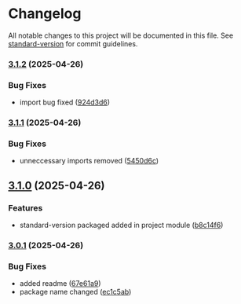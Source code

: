 # Changelog

All notable changes to this project will be documented in this file. See [standard-version](https://github.com/conventional-changelog/standard-version) for commit guidelines.

### [3.1.2](https://github.com/prabeenragupathi/quick-express-gen/compare/v3.1.1...v3.1.2) (2025-04-26)


### Bug Fixes

* import bug fixed ([924d3d6](https://github.com/prabeenragupathi/quick-express-gen/commit/924d3d6b8bd808763f066bbc025884b05d0c7f60))

### [3.1.1](https://github.com/prabeenragupathi/quick-express-gen/compare/v3.1.0...v3.1.1) (2025-04-26)


### Bug Fixes

* unneccessary imports removed ([5450d6c](https://github.com/prabeenragupathi/quick-express-gen/commit/5450d6c733da827f8757c2317fd71fec31d3f150))

## [3.1.0](https://github.com/prabeenragupathi/quick-express-gen/compare/v3.0.1...v3.1.0) (2025-04-26)


### Features

* standard-version packaged added in project module ([b8c14f6](https://github.com/prabeenragupathi/quick-express-gen/commit/b8c14f670a15c8f32ad5d8d945f7ecc63d12e04f))

### [3.0.1](https://github.com/prabeenragupathi/quick-express-gen/compare/v3.0.0...v3.0.1) (2025-04-26)


### Bug Fixes

* added readme ([67e61a9](https://github.com/prabeenragupathi/quick-express-gen/commit/67e61a94b937497ff27cc9d8dee3ce7b330e233c))
* package name changed ([ec1c5ab](https://github.com/prabeenragupathi/quick-express-gen/commit/ec1c5aba007558e331775557232b5be48c578c64))
